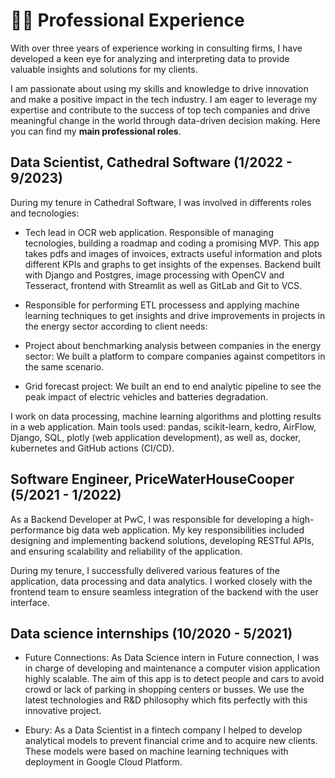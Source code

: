 # 🧑‍💻 Professional Experience


With over three years of experience working in consulting firms, I have developed a keen eye for analyzing and interpreting data to provide valuable insights and solutions for my clients. 

I am passionate about using my skills and knowledge to drive innovation and make a positive impact in the tech industry. I am eager to leverage my expertise and contribute to the success of top tech companies and drive meaningful change in the world through data-driven decision making.
Here you can find my **main professional roles**.



## Data Scientist, Cathedral Software (1/2022 - 9/2023)
During my tenure in Cathedral Software, I was involved in differents roles and tecnologies:

- Tech lead in OCR web application. Responsible of managing tecnologies, building a roadmap and coding a promising MVP. This app takes pdfs and images of invoices, extracts useful information and plots different KPIs and graphs to get insights of the expenses. Backend built with Django and Postgres, image processing with OpenCV and Tesseract, frontend with Streamlit as well as GitLab and Git to VCS.
 
 
- Responsible for performing ETL processess and applying machine learning techniques to get insights and drive improvements in projects in the energy sector according to client needs:
 
 * Project about benchmarking analysis between companies in the energy sector: We built a platform to compare companies against competitors in the same scenario.

 * Grid forecast project: We built an end to end analytic pipeline to see the peak impact of electric vehicles and batteries degradation.

I work on data processing, machine learning algorithms and plotting results in a web application. Main tools used: pandas, scikit-learn, kedro, AirFlow, Django, SQL, plotly (web application development), as well as, docker, kubernetes and GitHub actions (CI/CD).

## Software Engineer, PriceWaterHouseCooper (5/2021 - 1/2022)


As a Backend Developer at PwC, I was responsible for developing a high-performance big data web application. My key responsibilities included designing and implementing backend solutions, developing RESTful APIs, and ensuring scalability and reliability of the application.

During my tenure, I successfully delivered various features of the application, data processing and data analytics. I worked closely with the frontend team to ensure seamless integration of the backend with the user interface.


## Data science internships (10/2020 - 5/2021)

- Future Connections: As Data Science intern in Future connection, I was in charge of developing and maintenance a computer vision application highly scalable. The aim of this app is to detect people and cars to avoid crowd or lack of parking in shopping centers or busses. We use the latest technologies and R&D philosophy which fits perfectly with this innovative project.

- Ebury: As a Data Scientist in a fintech company I helped to develop analytical models to prevent financial crime and to acquire new clients. These models were based on machine learning techniques with deployment in Google Cloud Platform.
  
